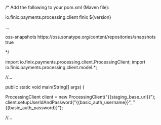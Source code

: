/*
Add the following to your pom.xml (Maven file):

<dependency>
  <groupId>io.finix.payments.processing.client</groupId>
  <artifactId>finix</artifactId>
  <version>${version}</version>
</dependency>

...

<repositories>
  <repository>
    <id>oss-snapshots</id>
    <url>https://oss.sonatype.org/content/repositories/snapshots</url>
    <snapshots>
      <enabled>true</enabled>
    </snapshots>
  </repository>
</repositories>

*/

import io.finix.payments.processing.client.ProcessingClient;
import io.finix.payments.processing.client.model.*;

//...

public static void main(String[] args) {

  ProcessingClient client = new ProcessingClient("{{staging_base_url}}");
  client.setupUserIdAndPassword("{{basic_auth_username}}", "{{basic_auth_password}}");

//...

